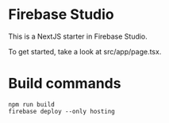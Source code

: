 # Firebase Studio

This is a NextJS starter in Firebase Studio.

To get started, take a look at src/app/page.tsx.

# Build commands
```
npm run build
firebase deploy --only hosting
```